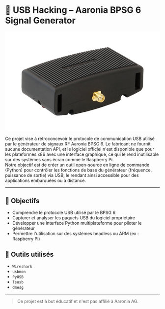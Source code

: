 # 🔬 USB Hacking – Aaronia BPSG 6 Signal Generator

<!--portfolio
{
  "id": "ultracomplet",
  "repo": "https://github.com/bosco-drg/ultra-complet",
  "date": "2024-07-01",
  "images": [
    "https://raw.githubusercontent.com/bosco-drg/Reverse-Engineering/main/docs/img/generator_aaronia.png",
    "https://raw.githubusercontent.com/bosco-drg/Reverse-Engineering/main/docs/img/generator_aaronia.png",
    "https://raw.githubusercontent.com/bosco-drg/Reverse-Engineering/main/docs/img/generator_aaronia.png",
    "https://raw.githubusercontent.com/bosco-drg/Reverse-Engineering/main/docs/img/generator_aaronia.png"
  ],
  "tags": [
    "python", "iot", "hardware", "web", "ai", "robotics", "opensource", "cloud", "devops", "security"
  ],
  "title_fr": "Projet Ultra Complet",
  "title_en": "Ultra Complete Project",
  "short_desc_fr": "Un projet de test exhaustif pour explorer toutes les possibilités du script d'import.",
  "short_desc_en": "An exhaustive test project to explore all import script possibilities.",
  "desc_fr": "Ce projet ultra complet démontre l'intégration de toutes les fonctionnalités prévues pour le portfolio automatisé. Il inclut des images, des sections variées, des liens, des listes, du code, des tableaux, et des captions multilingues. Il permet de valider la robustesse du script sur de grands volumes de données et de textes.",
  "desc_en": "This ultra complete project demonstrates the integration of all features planned for the automated portfolio. It includes images, various sections, links, lists, code, tables, and multilingual captions. It validates the script's robustness on large volumes of data and text.",
  "img_caption_fr": "Image illustrative du projet ultra complet.",
  "img_caption_en": "Illustrative image of the ultra complete project.",
  "img_caption1_fr": "Première image du projet, montrant l'interface principale.",
  "img_caption1_en": "First project image, showing the main interface.",
  "img_caption2_fr": "Deuxième image, démonstration de la fonctionnalité avancée.",
  "img_caption2_en": "Second image, advanced feature demonstration.",
  "img_caption3_fr": "Troisième image, visualisation des résultats.",
  "img_caption3_en": "Third image, results visualization.",
  "img_caption4_fr": "Quatrième image, schéma SVG du système.",
  "img_caption4_en": "Fourth image, SVG diagram of the system.",
  "long_text_fr": "Voici un très long texte en français. ",
  "long_text_en": "Here is a very long text in English. ",
  "sections": [
    {
      "type": "text",
      "value": [
        "project_ultracomplet_desc",
        "long_text_fr"
      ]
    },
    {
      "type": "image",
      "src": "https://raw.githubusercontent.com/bosco-drg/Reverse-Engineering/main/docs/img/generator_aaronia.png",
      "caption_i18n": "img_caption1_fr"
    },
    {
      "type": "image",
      "src": "https://raw.githubusercontent.com/bosco-drg/Reverse-Engineering/main/docs/img/generator_aaronia.png",
      "caption_i18n": "img_caption2_fr"
    },
    {
      "type": "image",
      "src": "https://raw.githubusercontent.com/bosco-drg/Reverse-Engineering/main/docs/img/generator_aaronia.png",
      "caption_i18n": "img_caption3_fr"
    },
    {
      "type": "image",
      "src": "https://raw.githubusercontent.com/bosco-drg/Reverse-Engineering/main/docs/img/generator_aaronia.png",
      "caption_i18n": "img_caption4_fr"
    },
    {
      "type": "hr"
    },
    {
      "type": "text",
      "value": [
        "Voici une section supplémentaire pour tester l'empilement de textes.",
        "On peut ajouter plusieurs paragraphes ici.",
        "Liste des fonctionnalités :",
        "- Import automatique",
        "- Gestion multilingue",
        "- Téléchargement d'images",
        "- Sections variées (texte, image, lien, code, tableau, hr)",
        "- Robustesse sur de gros volumes"
      ]
    },
    {
      "type": "list",
      "items": [
        "Premier point de la liste",
        "Deuxième point",
        "Troisième point"
      ]
    },
    {
      "type": "code",
      "language": "python",
      "value": [
        "def hello_world():",
        "    print('Hello, world!')"
      ]
    },
    {
      "type": "table",
      "headers": ["Fonctionnalité", "Statut"],
      "rows": [
        ["Import README", "OK"],
        ["Téléchargement images", "OK"],
        ["Traductions", "OK"],
        ["Sections complexes", "OK"]
      ]
    },
    {
      "type": "link",
      "href": "https://github.com/bosco-drg/ultra-complet",
      "caption_i18n": "project_ultracomplet_link_caption",
      "target": "_blank"
    },
    {
      "type": "hr"
    },
    {
      "type": "text",
      "value": [
        "Encore un peu de texte pour tester la longueur du contenu. ".repeat(20)
      ]
    }
  ]
}
-->

<p align="center">
  <img src="docs/img/generator_aaronia.png" alt="Aaronia BPSG 6" />
</p>

Ce projet vise à rétroconcevoir le protocole de communication USB utilisé par le générateur de signaux RF Aaronia BPSG 6. Le fabricant ne fournit aucune documentation API, et le logiciel officiel n'est disponible que pour les plateformes x86 avec une interface graphique, ce qui le rend inutilisable sur des systèmes sans écran comme le Raspberry Pi.  
Notre objectif est de créer un outil open-source en ligne de commande (Python) pour contrôler les fonctions de base du générateur (fréquence, puissance de sortie) via USB, le rendant ainsi accessible pour des applications embarquées ou à distance.

---

## 🚀 Objectifs

- Comprendre le protocole USB utilisé par le BPSG 6
- Capturer et analyser les paquets USB du logiciel propriétaire
- Développer une interface Python multiplateforme pour piloter le générateur
- Permettre l'utilisation sur des systèmes headless ou ARM (ex : Raspberry Pi)

## 🔧 Outils utilisés

- `Wireshark`
- `usbmon`
- `PyUSB`
- `lsusb`
- `dmesg`

---

> Ce projet est à but éducatif et n'est pas affilié à Aaronia AG.
